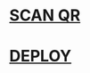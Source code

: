 # [SCAN QR](https://x-asena-qr.herokuapp.com)

# [DEPLOY](https://heroku.com/deploy?template=https://github.com/TOXIC-KRIZ/BOSCO-MD) 

